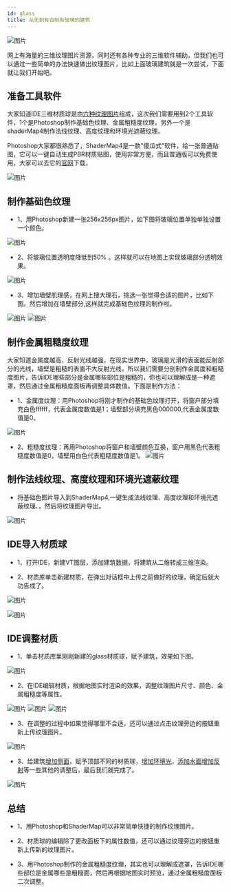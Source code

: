 ```yaml
---
id: glass
title: 从无到有自制有玻璃的建筑
---
```

![图片](./assets/glass/glass-1.jpg)

网上有海量的三维纹理图片资源，同时还有各种专业的三维软件辅助，但我们也可以通过一些简单的办法快速做出纹理图片，比如上面玻璃建筑就是一次尝试，下面就让我们开始吧。

## 准备工具软件

大家知道IDE三维材质球是由[六种纹理图片](../basic/material.md)组成，这次我们需要用到2个工具软件，1个是Photoshop制作基础色纹理、金属粗糙度纹理，另外一个是shaderMap4制作法线纹理、高度纹理和环境光遮蔽纹理。

Photoshop大家都很熟悉了，ShaderMap4是一款"傻瓜式"软件，给一张普通贴图，它可以一键自动生成PBR材质贴图，使用非常方便，而且普通版可以免费使用，大家可以去它的[官网](https://shadermap.com/home/)下载，

![图片](./assets/glass/glass-2.jpg)

## 制作基础色纹理

* 1、用Photoshop新建一张256x256px图片，如下图将玻璃位置单独单独设置一个颜色。

![图片](./assets/glass/glass-3.jpg)

* 2、将玻璃位置透明度降低到50% 。这样就可以在地图上实现玻璃部分透明效果。

![图片](./assets/glass/glass-4.png)

* 3、增加墙壁肌理感，在网上搜大理石，挑选一张觉得合适的图片，比如下图。然后增加在墙壁部分,这样就完成基础色纹理的制作啦。

![图片](./assets/glass/glass-5.jpg)
![图片](./assets/glass/glass-6.png)

## 制作金属粗糙度纹理

大家知道金属度越高，反射光线越强，在现实世界中，玻璃是光滑的表面能反射部分的光线，墙壁是粗糙的表面不大反射光线，所以我们需要分别制作金属度和粗糙度图片，告诉IDE哪些部分是金属哪些部位是粗糙的，你也可以理解成是一种遮罩，然后通过金属粗糙度面板再调整具体数值。下面是制作方法：

* 1、金属度纹理：用Photoshop将刚才制作的基础色纹理打开，将窗户部分填充白色ffffff，代表金属度数值是1；墙壁部分填充黑色000000,代表金属度数值是0。

![图片](./assets/glass/glass-7.jpg)

* 2、粗糙度纹理：再用Photoshop将窗户和墙壁颜色互换，窗户用黑色代表粗糙度数值是0，墙壁用白色代表粗糙度数值是1。
![图片](./assets/glass/glass-8.jpg)


## 制作法线纹理、高度纹理和环境光遮蔽纹理

* 将基础色图片导入到ShaderMap4,一键生成法线纹理、高度纹理和环境光遮蔽纹理、，然后将纹理图片导出。

![图片](./assets/glass/glass-9.jpg)

## IDE导入材质球

* 1、打开IDE，新建VT图层，添加建筑数据，将建筑从二维转成三维渲染。

* 2、材质库单击新建材质，在弹出对话框中上传之前做好的纹理，确定后就大功告成了。

![图片](./assets/glass/glass-10.jpg)

![图片](./assets/glass/glass-11.jpg)

## IDE调整材质

* 1、单击材质库里刚刚新建的glass材质球，赋予建筑，效果如下图。

![图片](./assets/glass/glass-13.jpg)

* 2、在IDE编辑材质，根据地图实时渲染的效果，调整纹理图片尺寸、颜色、金属粗糙度等属性。

![图片](./assets/glass/glass-14.jpg)
![图片](./assets/glass/glass-12.jpg)
![图片](./assets/glass/glass-15.jpg)

* 3、在调整的过程中如果觉得哪里不合适，还可以通过点击纹理旁边的按钮重新上传纹理图片。

![图片](./assets/glass/glass-17.jpg)


* 3、给建筑[增加侧面](../design-tutorial/roof.md)，赋予顶部不同的材质球，[增加环境光](../basic/light-hdr.md)，[添加水面增加反射](../design-tutorial/reflection.md)等一些其他的调整后，最后我们就完成了。

![图片](./assets/glass/glass-16.jpg)

## 总结

* 1、用Photoshop和ShaderMap可以非常简单快捷的制作纹理图片。

* 2、材质球的编辑除了更改面板下的属性数值，还可以通过纹理旁边的按钮重新上传新的纹理图片。

* 3、用Photoshop制作的金属粗糙度纹理，其实也可以理解成遮罩，告诉IDE哪些部位是金属哪些是粗糙面，然后再根据地图实时预览，通过金属粗糙度面板二次调整。